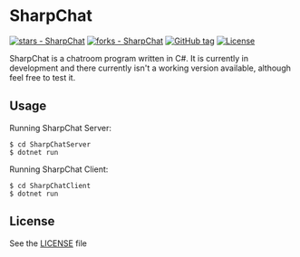 
# SharpChat
[![stars - SharpChat](https://img.shields.io/github/stars/Explorer017/SharpChat?style=social)](https://github.com/Explorer017/SharpChat)
[![forks - SharpChat](https://img.shields.io/github/forks/Explorer017/SharpChat?style=social)](https://github.com/Explorer017/SharpChat)
[![GitHub tag](https://img.shields.io/github/tag/Explorer017/SharpChat?include_prereleases=&sort=semver&color=blue)](https://github.com/Explorer017/SharpChat/releases/)
[![License](https://img.shields.io/badge/License-MIT-blue)](#license)

SharpChat is a chatroom program written in C#. It is currently in development and there currently isn't a working version available, although feel free to test it.

## Usage
Running SharpChat Server:

    $ cd SharpChatServer
    $ dotnet run
   
   Running SharpChat Client:

    $ cd SharpChatClient
    $ dotnet run
## License
See the [LICENSE](https://github.com/Explorer017/SharpChat/blob/master/LICENSE) file


